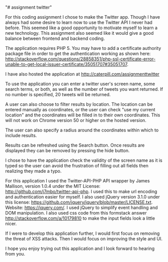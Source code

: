 "# assignment twitter" 

For this coding assignment I chose to make the Twitter app. Though I have always had some desire to learn now to use the Twitter API I never had before. This seemed like a good opportunity to motivate myself to learn a new technology. This assignment also seemed like it would give a good balance between frontend and backend coding.

The application requires PHP 5. You may have to add a certificate authority package file in order to get the authentication working as shown here:
 http://stackoverflow.com/questions/28858351/php-ssl-certificate-error-unable-to-get-local-issuer-certificate/35051707#35051707.

I have also hosted the application at http://caterpill.com/assignmenttwitter

To use the application you can enter a twitter user's screen name, some search terms, or both, as well as the number of tweets you want returned. If no number is specified, 20 tweets will be returned.

A user can also choose to filter results by location. The location can be entered manually as coordinates, or the user can check "use my current location" and the coordinates will be filled in to their own coordinates. This will not work on Chrome version 50 or higher on the hosted version.

The user can also specify a radius around the coordinates within which to include results.

Results can be refreshed using the Search button. Once results are displayed they can be removed by pressing the hide button.

I chose to have the application check the validity of the screen name as it is typed so the user can avoid the frustration of filling out all fields then realizing they made a typo.

For this application I used the Twitter-API-PHP API wrapper by James Mallison, version 1.0.4 under the MIT License: http://github.com/j7mbo/twitter-api-php. I used this to make url encoding and authentication easier for myself. I also used jQuery version 3.1.0 under this license: https://github.com/jquery/jquery/blob/master/LICENSE.txt. Website: https://jquery.com/. I used jQuery to simplify event handling and DOM manipulation. I also used css code from this formstack answer http://stackoverflow.com/a/10179810 to make the input fields look a little nicer.

If I were to develop this application further, I would first focus on removing the threat of XSS attacks. Then I would focus on improving the style and UI.

I hope you enjoy trying out this application and I look forward to hearing from you.